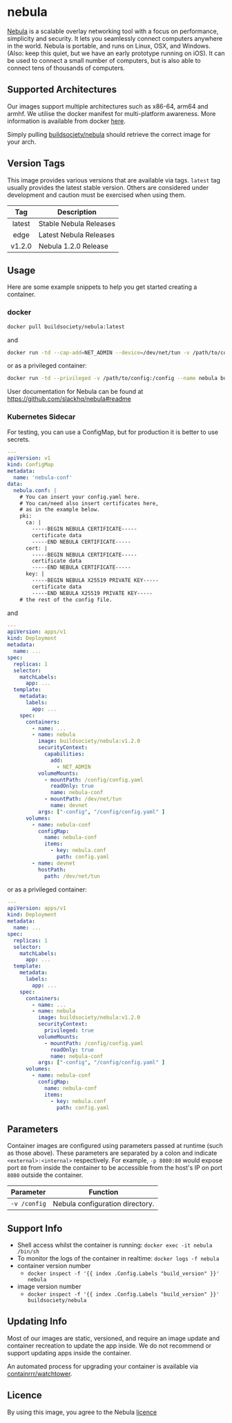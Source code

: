# nebula

[Nebula](https://github.com/slackhq/nebula) is a scalable overlay networking
tool with a focus on performance, simplicity and security. It lets you
seamlessly connect computers anywhere in the world. Nebula is portable, and
runs on Linux, OSX, and Windows. (Also: keep this quiet, but we have an early
prototype running on iOS). It can be used to connect a small number of
computers, but is also able to connect tens of thousands of computers.

## Supported Architectures

Our images support multiple architectures such as x86-64, arm64 and armhf. We
utilise the docker manifest for multi-platform awareness. More information is
available from docker [here](https://github.com/docker/distribution/blob/master/docs/spec/manifest-v2-2.md#manifest-list).

Simply pulling [buildsociety/nebula](https://github.com/buildsociety/nebula)
should retrieve the correct image for your arch.

## Version Tags

This image provides various versions that are available via tags. `latest` tag
usually provides the latest stable version. Others are considered under
development and caution must be exercised when using them.

| Tag | Description |
| :----: | --- |
| latest | Stable Nebula Releases |
| edge | Latest Nebula Releases |
| v1.2.0 | Nebula 1.2.0 Release |

## Usage

Here are some example snippets to help you get started creating a container.

### docker

```bash
docker pull buildsociety/nebula:latest
```

and
```bash
docker run -td --cap-add=NET_ADMIN --device=/dev/net/tun -v /path/to/config:/config --name nebula buildsociety/nebula:latest
```

or as a privileged container:
```bash
docker run -td --privileged -v /path/to/config:/config --name nebula buildsociety/nebula:latest
```

User documentation for Nebula can be found at
https://github.com/slackhq/nebula#readme

### Kubernetes Sidecar

For testing, you can use a ConfigMap, but for production it is better to use
secrets.

```yaml
---
apiVersion: v1
kind: ConfigMap
metadata:
  name: 'nebula-conf'
data:
  nebula.conf: |
    # You can insert your config.yaml here.
    # You can/need also insert certificates here,
    # as in the example below.
    pki:
      ca: |
        -----BEGIN NEBULA CERTIFICATE-----
        certificate data
        -----END NEBULA CERTIFICATE-----
      cert: |
        -----BEGIN NEBULA CERTIFICATE-----
        certificate data
        -----END NEBULA CERTIFICATE-----
      key: |
        -----BEGIN NEBULA X25519 PRIVATE KEY-----
        certificate data
        -----END NEBULA X25519 PRIVATE KEY-----
    # the rest of the config file.
```

and
```yaml
---
apiVersion: apps/v1
kind: Deployment
metadata:
  name: ...
spec:
  replicas: 1
  selector:
    matchLabels:
      app: ...
  template:
    metadata:
      labels:
        app: ...
    spec:
      containers:
        - name: ...
        - name: nebula
          image: buildsociety/nebula:v1.2.0
          securityContext:
            capabilities:
              add:
                - NET_ADMIN
          volumeMounts:
            - mountPath: /config/config.yaml
              readOnly: true
              name: nebula-conf
            - mountPath: /dev/net/tun
              name: devnet
          args: ["-config", "/config/config.yaml" ] 
      volumes:
        - name: nebula-conf
          configMap:
            name: nebula-conf
            items:
              - key: nebula.conf
                path: config.yaml
        - name: devnet
          hostPath:
            path: /dev/net/tun
```

or as a privileged container:
```yaml
---
apiVersion: apps/v1
kind: Deployment
metadata:
  name: ...
spec:
  replicas: 1
  selector:
    matchLabels:
      app: ...
  template:
    metadata:
      labels:
        app: ...
    spec:
      containers:
        - name: ...
        - name: nebula
          image: buildsociety/nebula:v1.2.0
          securityContext:
            privileged: true
          volumeMounts:
            - mountPath: /config/config.yaml
              readOnly: true
              name: nebula-conf
          args: ["-config", "/config/config.yaml" ] 
      volumes:
        - name: nebula-conf
          configMap:
            name: nebula-conf
            items:
              - key: nebula.conf
                path: config.yaml
```

## Parameters

Container images are configured using parameters passed at runtime (such as
those above). These parameters are separated by a colon and indicate
`<external>:<internal>` respectively. For example, `-p 8080:80` would expose
port `80` from inside the container to be accessible from the host's IP on port
`8080` outside the container.

| Parameter | Function |
| :----: | --- |
| `-v /config` | Nebula configuration directory. |

## Support Info

* Shell access whilst the container is running: `docker exec -it nebula /bin/sh`
* To monitor the logs of the container in realtime: `docker logs -f nebula`
* container version number
  * `docker inspect -f '{{ index .Config.Labels "build_version" }}' nebula`
* image version number
  * `docker inspect -f '{{ index .Config.Labels "build_version" }}' buildsociety/nebula`

## Updating Info

Most of our images are static, versioned, and require an image update and
container recreation to update the app inside. We do not recommend or support
updating apps inside the container.

An automated process for upgrading your container is available
via [containrrr/watchtower](https://github.com/containrrr/watchtower).

## Licence

By using this image, you agree to the Nebula
[licence](https://github.com/slackhq/nebula/blob/master/LICENSE)
